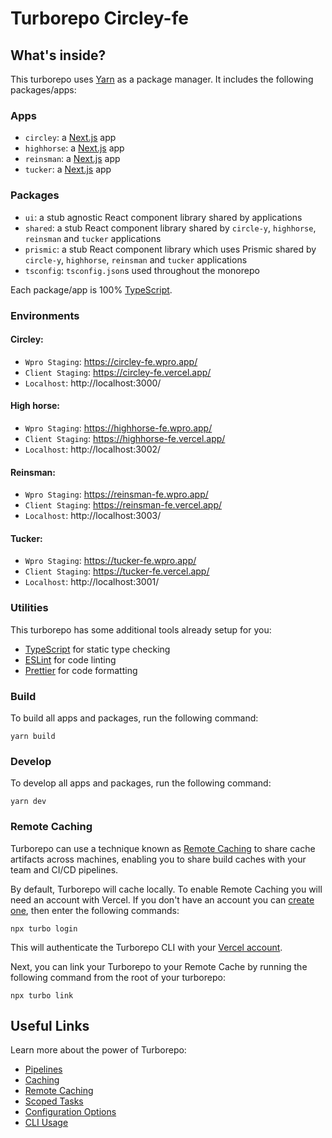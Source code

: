 # Turborepo Circley-fe

## What's inside?

This turborepo uses [Yarn](https://classic.yarnpkg.com/lang/en/) as a package manager. It includes the following packages/apps:

### Apps

- `circley`: a [Next.js](https://nextjs.org) app
- `highhorse`: a [Next.js](https://nextjs.org) app
- `reinsman`: a [Next.js](https://nextjs.org) app
- `tucker`: a [Next.js](https://nextjs.org) app

### Packages

- `ui`: a stub agnostic React component library shared by applications
- `shared`: a stub React component library shared by `circle-y`, `highhorse`, `reinsman` and `tucker` applications
- `prismic`: a stub React component library which uses Prismic shared by `circle-y`, `highhorse`, `reinsman` and `tucker` applications
- `tsconfig`: `tsconfig.json`s used throughout the monorepo

Each package/app is 100% [TypeScript](https://www.typescriptlang.org/).

### Environments

#### Circley:

- `Wpro Staging`: https://circley-fe.wpro.app/
- `Client Staging`: https://circley-fe.vercel.app/
- `Localhost`: http://localhost:3000/

#### High horse:

- `Wpro Staging`: https://highhorse-fe.wpro.app/
- `Client Staging`: https://highhorse-fe.vercel.app/
- `Localhost`: http://localhost:3002/

#### Reinsman:

- `Wpro Staging`: https://reinsman-fe.wpro.app/
- `Client Staging`: https://reinsman-fe.vercel.app/
- `Localhost`: http://localhost:3003/

#### Tucker:

- `Wpro Staging`: https://tucker-fe.wpro.app/
- `Client Staging`: https://tucker-fe.vercel.app/
- `Localhost`: http://localhost:3001/

### Utilities

This turborepo has some additional tools already setup for you:

- [TypeScript](https://www.typescriptlang.org/) for static type checking
- [ESLint](https://eslint.org/) for code linting
- [Prettier](https://prettier.io) for code formatting

### Build

To build all apps and packages, run the following command:

```
yarn build
```

### Develop

To develop all apps and packages, run the following command:

```
yarn dev
```

### Remote Caching

Turborepo can use a technique known as [Remote Caching](https://turborepo.org/docs/core-concepts/remote-caching) to share cache artifacts across machines, enabling you to share build caches with your team and CI/CD pipelines.

By default, Turborepo will cache locally. To enable Remote Caching you will need an account with Vercel. If you don't have an account you can [create one](https://vercel.com/signup), then enter the following commands:

```
npx turbo login
```

This will authenticate the Turborepo CLI with your [Vercel account](https://vercel.com/docs/concepts/personal-accounts/overview).

Next, you can link your Turborepo to your Remote Cache by running the following command from the root of your turborepo:

```
npx turbo link
```

## Useful Links

Learn more about the power of Turborepo:

- [Pipelines](https://turborepo.org/docs/core-concepts/pipelines)
- [Caching](https://turborepo.org/docs/core-concepts/caching)
- [Remote Caching](https://turborepo.org/docs/core-concepts/remote-caching)
- [Scoped Tasks](https://turborepo.org/docs/core-concepts/scopes)
- [Configuration Options](https://turborepo.org/docs/reference/configuration)
- [CLI Usage](https://turborepo.org/docs/reference/command-line-reference)
